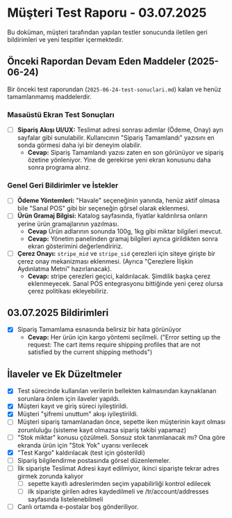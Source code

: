 # Müşteri Test Raporu - 03.07.2025

Bu doküman, müşteri tarafından yapılan testler sonucunda iletilen geri bildirimleri ve yeni tespitler içermektedir.

## Önceki Rapordan Devam Eden Maddeler (2025-06-24)

Bir önceki test raporundan (`2025-06-24-test-sonuclari.md`) kalan ve henüz tamamlanmamış maddelerdir.

### Masaüstü Ekran Test Sonuçları

- [ ] **Sipariş Akışı UI/UX:** Teslimat adresi sonrası adımlar (Ödeme, Onay) ayrı sayfalar gibi sunulabilir. Kullanıcının "Sipariş Tamamlandı" yazısını en sonda görmesi daha iyi bir deneyim olabilir.
  - **Cevap:** Sipariş Tamamlandı yazısı zaten en son görünüyor ve sipariş özetine yönleniyor. Yine de gerekirse yeni ekran konusunu daha sonra programa alırız.

### Genel Geri Bildirimler ve İstekler

- [ ] **Ödeme Yöntemleri:** "Havale" seçeneğinin yanında, henüz aktif olmasa bile "Sanal POS" gibi bir seçeneğin görsel olarak eklenmesi.
- [ ] **Ürün Gramaj Bilgisi:** Katalog sayfasında, fiyatlar kaldırılırsa onların yerine ürün gramajlarının yazılması.
  - **Cevap** Ürün adlarının sonunda 100g, 1kg gibi miktar bilgileri mevcut.
  - **Cevap:** Yönetim panelinden gramaj bilgileri ayrıca girildikten sonra ekran gösterimini değerlendiririz.
- [ ] **Çerez Onayı:** `stripe_mid` ve `stripe_sid` çerezleri için siteye girişte bir çerez onay mekanizması eklenmesi. (Ayrıca "Çerezlere İlişkin Aydınlatma Metni" hazırlanacak).
  - **Cevap:** stripe çerezleri geçici, kaldırılacak. Şimdilik başka çerez eklenmeyecek. Sanal POS entegrasyonu bittiğinde yeni çerez olursa çerez politikası ekleyebiliriz.

## 03.07.2025 Bildirimleri

- [x] Sipariş Tamamlama esnasında belirsiz bir hata görünüyor
  - **Cevap:** Her ürün için kargo yöntemi seçilmeli. ("Error setting up the request: The cart items require shipping profiles that are not satisfied by the current shipping methods")

## İlaveler ve Ek Düzeltmeler

- [x] Test sürecinde kullanılan verilerin bellekten kalmasından kaynaklanan sorunlara önlem için ilaveler yapıldı.
- [x] Müşteri kayıt ve giriş süreci iyileştirildi.
- [x] Müşteri "şifremi unuttum" akışı iyileştirildi.
- [ ] Müşteri sipariş tamamlanadan önce, sepette iken müşterinin kayıt olması zorunluluğu (sisteme kayıt olmazsa sipariş takibi yapamaz)
- [ ] "Stok miktar" konusu çözülmeli. Sonsuz stok tanımlanacak mı? Ona göre ekranda ürün için "Stok Yok" uyarısı verilecek
- [x] "Test Kargo" kaldırılacak (test için gösterildi)
- [ ] Sipariş bilgilendirme postasında görsel düzenlemeler.
- [ ] İlk siparişte Teslimat Adresi kayıt edilmiyor, ikinci siparişte tekrar adres girmek zorunda kalıyor 
  - [ ] sepette kayıtlı adreslerimden seçim yapabilirliği kontrol edilecek
  - [ ] ilk siparişte girilen adres kaydedilmeli ve /tr/account/addresses sayfasında listelenebilmeli
- [ ] Canlı ortamda e-postalar boş gönderiliyor.
